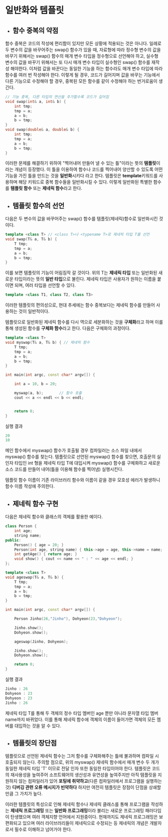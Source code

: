 # 일반화와 템플릿

+ ## 함수 중복의 약점

함수 중복은 코드의 작성에 편리함이 있지만 모든 상황에 적용되는 것은 아니다. 일례로 두 변수의 값을 바꾸어주는 swap() 함수가 있을 때, 자료형에 따라
정수형 변수의 값을 바꾸기 위해서는 swap() 함수의 매개 변수 타입을 정수형으로 선언해야 하고, 실수형 변수의 값을 바꾸기 위해서는 또 다시 매개 변수 타입이 실수형인
swap() 함수를 재작성 해야한다. 이처럼 값을 바꾼다는 동일한 기능을 하는 함수라도 매개 변수 타입에 따라 함수를 여러 번 작성해야 한다. 이렇게 될 경우, 코드가 길어지며
값을 바꾸는 기능에서 다른 기능으로 수정해야 할 경우, 중복된 모든 함수를 같이 수정해야 하는 번거로움이 생긴다.

```c++
// 기능 중복, 다른 타입의 연산을 추가할수록 코드가 길어짐
void swap(int& a, int& b) {
	int tmp;
	tmp = a;
	a = b;
	b = tmp;
}
void swap(double& a, double& b) {
	int tmp;
	tmp = a;
	a = b;
	b = tmp;
}
```
이러한 문제를 해결하기 위하여 "찍어내어 만들어 낼 수 있는 틀"이라는 뜻의 **템플릿**이라는 개념이 등장했다. 이 틀을 이용하여 함수나 코드를 찍어내어 양산할 수 있도록 어떤 기능을 가진 틀을 만드는 것을 
**일반화**시키다 라고 한다. 템플릿은 **template**키워드를 사용하며 해당 키워드로 중복 함수들을 일반화시킬 수 있다. 이렇게 일반화된 특별한 함수를
 **템플릿 함수** 또는 **제네릭 함수**라고 한다.
 
 + ## 템플릿 함수의 선언

다음은 두 변수의 값을 바꾸어주는 swap() 함수를 템플릿(제네릭)함수로 일반화시킨 것이다.

```c++
template <class T> // <class T>나 <typename T>로 제네릭 타입 T를 선언
void swap(T& a, T& b) {
	T tmp;
	tmp = a;
	a = b;
	b = tmp;
}
```

이를 보면 템플릿의 기능이 어림짐작 갈 것이다. 위의 T는 **제네릭 타입**  또는 일반화된 새로운 타입이라는 뜻의 **일반 타입**으로 불린다. 제네릭 타입은 사용자가
원하는 이름을 붙이면 되며, 여러 타입을 선언할 수 있다.
```c++
template <class T1, class T2, class T3>
```

이러한 템플릿의 편의성으로, 현대 추세에는 함수 중복보다는 제네릭 함수를 만들어 사용하는 것이 일반적이다.

템플릿으로 일반화된 제네릭 함수를 다시 역으로 세분화하는 것을 **구체화**라고 하며 이를 통해 생성된 함수를 **구체화 함수**라고 한다. 다음은 구체화의 과정이다.
```c++
template <class T> 
void myswap(T& a, T& b) { // 제네릭 함수
	T tmp;
	tmp = a;
	a = b;
	b = tmp;
}

int main(int argc, const char* argv[]) {

	int a = 10, b = 20;

	myswap(a, b);       // 함수 호출
	cout << a << endl << b << endl;


	return 0;
}
```
실행 결과
```c++
20
10
```

메인 함수에서 myswap() 함수가 호출될 경우 컴파일러는 소스 파일 내에서 myswap() 함수를 찾는다. 템플릿으로 선언된 myswap() 함수를 찾으면, 호출문의 실인자 타입인
int 형을 제네릭 타입 T에 대입시켜 myswap() 함수를 구체화하고 새로운 소스 코드를 만들어 내어(틀을 이용해 함수를 찍어냄) 실행시킨다.

템플릿 함수 이름이 기존 라이브러리 함수와 이름이 같을 경우 모호성 에러가 발생하니 함수 이름 작성에 주의한다.


+ ## 제네릭 함수 구현

다음은 제네릭 함수와 클래스의 객체를 활용한 예이다.

```c++
class Person {
	int age;
	string name;
public:
	Person() { age = 20; }
	Person(int age, string name) { this->age = age, this->name = name; }
	int getAge() { return age; }
	void show() { cout << name << " : " << age << endl; }
};

template <class T> 
void ageswap(T& a, T& b) {
	T tmp;
	tmp = a;
	a = b;
	b = tmp;
}

int main(int argc, const char* argv[]) {

	Person Jinho(26,"Jinho"), Dohyeon(23,"Dohyeon");

	Jinho.show();
	Dohyeon.show();

	ageswap(Jinho, Dohyeon);

	Jinho.show();
	Dohyeon.show();

	return 0;
}
```
실행 결과
```c++
Jinho : 26
Dohyeon : 23
Dohyeon : 23
Jinho : 26
```
제네릭 타입 T를 통해 두 객체의 정수 타입 멤버인 age 뿐만 아니라 문자열 타입 멤버 name까지 바뀌었다. 이를 통해 제네릭 함수에 객체의 이름이 들어가면
객체의 모든 멤버를 대입하는 것을 알 수 있다.


+ ## 템플릿의 장단점

템플릿으로 선언된 제네릭 함수는 그저 함수를 구체화해주는 틀에 불과하며 컴파일 시 호출되지 않는다. 주의할 점으로, 위의 myswap() 제네릭 함수에서
매개 변수 두 개가 동일한 제네릭 타입 'T' 이므로 전달 인자 또한 동일한 타입이어야 한다.
템플릿은 코드의 재사용성을 높여주어 소프트웨어의 생산성과 유연성을 높여주지만 아직 템플릿을 지원하지 않는 컴파일러가 있어 **포팅에 취약하고**(다른 컴파일러에서
프로그램을 실행하는 것) **디버깅 관련 오류 메시지가 빈약하다** 하지만 여전히 템플릿은 장점이 단점을 상쇄할 만큼 그 가치가 높다.


이러한 템플릿의 특성으로 인해 제네릭 함수나 제네릭 클래스를 통해 프로그램을 작성하는 **제네릭 프로그래밍** 또는 **일반화 프로그래밍**이라 불리는 새로운
프로그래밍 패러다임이 탄생했으며 여러 객체지향 언어에서 지원중이다. 현재까지도 제네릭 프로그래밍은 보편화되고 있으며 여러 라이브러리들이 제네릭으로 수정되는 등
제네릭의 개념은 개발자로서 필수로 이해하고 넘어가야 한다.















